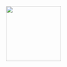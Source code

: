 <div align="center">
  <img src="https://github.com/806gw/Promotion_gbsw/assets/133763382/5e50bbf6-175e-41b6-b1a1-c93c09fb1ac6" width="150px"/>
  <!--
  ### 경북소프트웨어고등학교 홍보웹사이트
  #### 이 학교를 들어오고 싶은 학생들이 미리 이 학교에서 무엇이 있고 무엇을 할 수있는지 보여주는 홍보웹사이트 
   ### used lang :computer: 
  ![React.js](https://img.shields.io/badge/React.js-02569B?style=round-square&logo=React&logoColor=white)
  ![TypeScript](https://img.shields.io/badge/TypeScript-3178C6?style=round-square&logo=TypeScript&logoColor=white)
  -->
</div>
